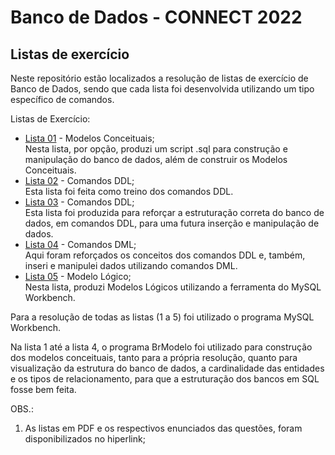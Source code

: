 # Banco de Dados - CONNECT 2022
## Listas de exercício
<p>
Neste repositório estão localizados a resolução de listas de exercício de Banco de Dados, sendo que cada lista foi desenvolvida utilizando um tipo específico de comandos.
</p>
<p>
Listas de Exercício:
</p>
<ul>
<li><a href="https://drive.google.com/file/d/1C9lu81A9jmg7FEPLrFB8uP5RmGWX5FsS/view?usp=sharing">Lista 01</a> - Modelos Conceituais;</li>
Nesta lista, por opção, produzi um script .sql para construção e manipulação do banco de dados, além de construir os Modelos Conceituais.
<li><a href="https://drive.google.com/file/d/1-voEI1LhDzULGhcEeTMNakL-aLd_Fu1-/view?usp=sharing">Lista 02</a> - Comandos DDL;</li>
Esta lista foi feita como treino dos comandos DDL.
<li><a href="https://drive.google.com/file/d/1ycbY2aU0UQf9PDdXrWn8bLSGvyPzD5Bd/view?usp=sharing">Lista 03</a> - Comandos DDL;</li>
Esta lista foi produzida para reforçar a estruturação correta do banco de dados, em comandos DDL, para uma futura inserção e manipulação de dados.
<li><a href="https://drive.google.com/drive/folders/1FmSn8wAw8hGlnIv_MsEKlHhkWFOl6fad?usp=sharing">Lista 04</a> - Comandos DML;</li>
Aqui foram reforçados os conceitos dos comandos DDL e, também, inseri e manipulei dados utilizando comandos DML.
<li><a href="https://drive.google.com/file/d/1fvYi7BOnDBhSIJAu6ZinGyN-A671816G/view?usp=sharing">Lista 05</a> - Modelo Lógico;</li>
Nesta lista, produzi Modelos Lógicos utilizando a ferramenta do MySQL Workbench.
</ul>
<p>
Para a resolução de todas as listas (1 a 5) foi utilizado o programa MySQL Workbench.
</p>
<p>
Na lista 1 até a lista 4, o programa BrModelo foi utilizado para construção dos modelos conceituais, tanto para a própria resolução, quanto para visualização da estrutura do banco de dados, a cardinalidade das entidades e os tipos de relacionamento, para que a estruturação dos bancos em SQL fosse bem feita.
</p>
<p>
OBS.: 
<ol>
<li>As listas em PDF e os respectivos enunciados das questões, foram disponibilizados no hiperlink;</li>
</ol>
</p>
